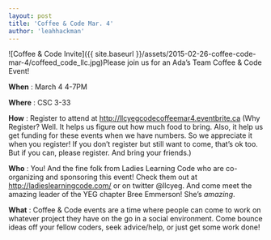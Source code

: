 ```yaml
---
layout: post
title: 'Coffee & Code Mar. 4'
author: 'leahhackman'
---
```


![Coffee & Code Invite]({{ site.baseurl }}/assets/2015-02-26-coffee-code-
mar-4/coffeed_code_llc.jpg)Please join us for an Ada’s Team Coffee & Code
Event!

**When** : March 4 4-7PM

**Where** : CSC 3-33

**How** : Register to attend at <http://llcyegcodecoffeemar4.eventbrite.ca>
(Why Register? Well. It helps us figure out how much food to bring. Also, it
help us get funding for these events when we have numbers. So we appreciate it
when you register! If you don’t register but still want to come, that’s ok
too. But if you can, please register. And bring your friends.)

**Who** : You! And the fine folk from Ladies Learning Code who are co-
organizing and sponsoring this event! Check them out at
<http://ladieslearningcode.com/> or on twitter @llcyeg. And come meet the
amazing leader of the YEG chapter Bree Emmerson! She’s *amazing*.

**What** : Coffee & Code events are a time where people can come to work on
whatever project they have on the go in a social environment. Come bounce
ideas off your fellow coders, seek advice/help, or just get some work done!


